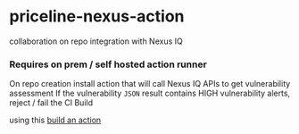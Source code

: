 # priceline-nexus-action
collaboration on repo integration with Nexus IQ
### Requires on prem / self hosted action runner
On repo creation install action that will call Nexus IQ APIs to get vulnerability assessment
If the vulnerability `JSON` result contains HIGH vulnerability alerts, reject / fail the CI Build

using this [build an action](https://help.github.com/en/actions/building-actions/creating-a-javascript-action)
